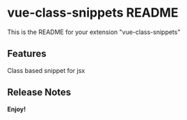 # vue-class-snippets README

This is the README for your extension "vue-class-snippets"
## Features

Class based snippet for jsx

## Release Notes

**Enjoy!**
